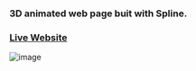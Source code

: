 
### 3D animated web page buit with Spline.

### [Live Website](https://r1ul0z.csb.app/)

![image](https://github.com/DmitryVelichko/3Dwebsite-spline-1-0/assets/42185328/16f9e910-6ee2-4010-8c19-cc7ab459b7f9)
